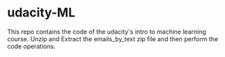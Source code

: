 # udacity-ML
This repo contains the code of the udacity's intro to machine learning course. Unzip and Extract the emails_by_text zip file and then perform the code operations.
